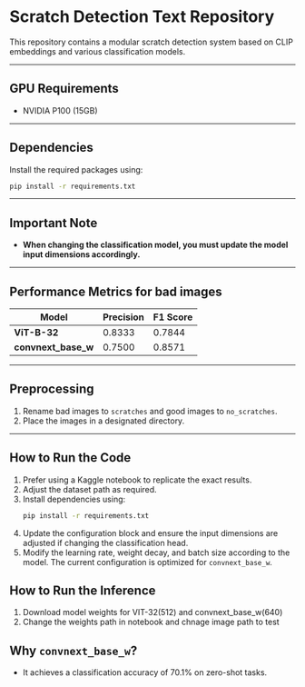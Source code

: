 # Scratch Detection Text Repository

This repository contains a modular scratch detection system based on CLIP embeddings and various classification models.

---

## **GPU Requirements**
- NVIDIA P100 (15GB)

---

## **Dependencies**
Install the required packages using:
```bash
pip install -r requirements.txt
```

---

## **Important Note**
- **When changing the classification model, you must update the model input dimensions accordingly.**

---

## **Performance Metrics for bad images**
| Model               | Precision | F1 Score |
|---------------------|-----------|----------|
| **ViT-B-32**        | 0.8333    | 0.7844   |
| **convnext_base_w** | 0.7500    | 0.8571   |

---

## **Preprocessing**
1. Rename bad images to `scratches` and good images to `no_scratches`.
2. Place the images in a designated directory.

---

## **How to Run the Code**
1. Prefer using a Kaggle notebook to replicate the exact results.
2. Adjust the dataset path as required.
3. Install dependencies using:
   ```bash
   pip install -r requirements.txt
   ```
4. Update the configuration block and ensure the input dimensions are adjusted if changing the classification head.
5. Modify the learning rate, weight decay, and batch size according to the model. The current configuration is optimized for `convnext_base_w`.

## **How to Run the Inference**
1. Download model weights for VIT-32(512) and convnext_base_w(640)
2. Change the weights path in notebook and chnage image path to test 

## **Why `convnext_base_w`?**
- It achieves a classification accuracy of 70.1% on zero-shot tasks.
```
